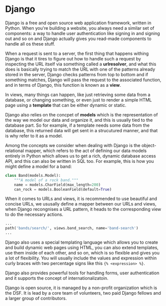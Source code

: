 # Django

Django is a free and open source web application framework, written in Python. When you're building a website, you always need a similar set of components: a way to handle user authentication like signing in and signing out and so on and Django actually gives you read-made components to handle all os these stuff.

When a request is sent to a server, the first thing that happens withing Django is that it tires to figure out how to handle such a request by inspecting the URL itself via something called a **urlresolver**, and what this does is basically trying to match the URL with one of the patterns already stored in the server, Django checks patterns from top to bottom and if something matches, Django will pass the request to the associated function, and in terms of Django, this function is known as a **view**.

In views, many things can happen, like just retrieving some data from a database, or changing something, or even just to render a simple HTML page using a **template** that can be either dynamic or static. 

Django also relies on the concpet of **models** which is the representation of the way we model our data and organize it, and this is usually tied to the database part. So for example, if a template needs some data from the database, this returned data will get sent in a strucutured manner, and that is why refer to it as a model.

Among the concepts we consider when dealing with Django is the object-relational mapper, which refers to the act of defining our data models entirely in Python which allows us to get a rich, dynamic database access API, and this can also be written in SQL too. For example, this is how you might define a model for a band:

```python
class Band(models.Model):
    """A model of a rock band."""
    name = models.CharField(max_length=200)
    can_rock = models.BooleanField(default=True)
```

When it comes to URLs and views, it is recommended to use beautiful and concise URLs, we ususally define a mapper between our URLs and views, when Django recongnises a URL pattern, it heads to the corresponding view to do the necessary actions.

```python
...
path('bands/search/', views.band_search, name='band-search')
...
```

Django also uses a special templating language which allows you to create and build dynamic web pages using HTML, you can also extend templates, use them inside of each other, and so on, which is so flexible and gives you a lot of flexibility. You will usually include the values and expression within curly braces with two percentage signs like this `{% <expression> %}`.

Django also provides powerful tools for handling forms, user authentication and it supports the concept of internationalizatoin.

Django is open source, it is managed by a non-profit organization which is the DSF. It is lead by a core team of volunteers, two paid Django fellows and a larger group of contributors.

